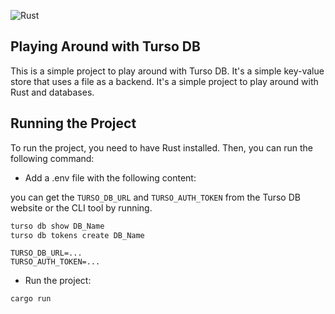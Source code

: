 ![Rust](https://img.shields.io/badge/Rust-000000?style=for-the-badge&logo=rust&logoColor=white)

## Playing Around with Turso DB

This is a simple project to play around with Turso DB. It's a simple key-value store that uses a file as a backend. It's a simple project to play around with Rust and databases.

## Running the Project

To run the project, you need to have Rust installed. Then, you can run the following command:

- Add a .env file with the following content:

you can get the `TURSO_DB_URL` and `TURSO_AUTH_TOKEN` from the Turso DB website or the CLI tool by running.

```bash
turso db show DB_Name
turso db tokens create DB_Name
```

```env
TURSO_DB_URL=...
TURSO_AUTH_TOKEN=...
```

- Run the project:

```bash
cargo run
```
